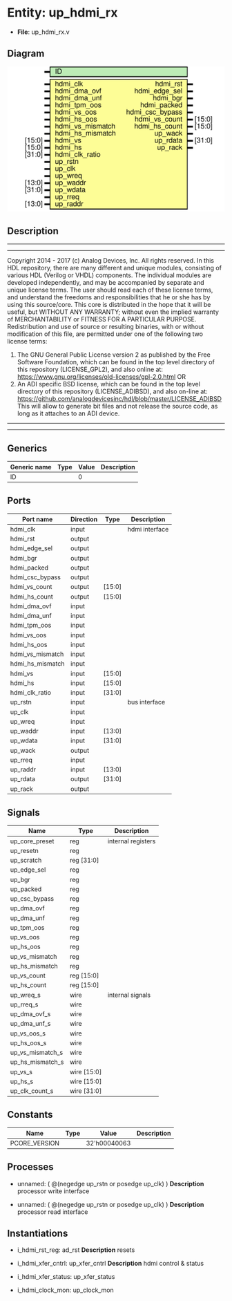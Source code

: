 # Entity: up_hdmi_rx

- **File**: up_hdmi_rx.v
## Diagram

![Diagram](up_hdmi_rx.svg "Diagram")
## Description

***************************************************************************
 ***************************************************************************
 Copyright 2014 - 2017 (c) Analog Devices, Inc. All rights reserved.
 In this HDL repository, there are many different and unique modules, consisting
 of various HDL (Verilog or VHDL) components. The individual modules are
 developed independently, and may be accompanied by separate and unique license
 terms.
 The user should read each of these license terms, and understand the
 freedoms and responsibilities that he or she has by using this source/core.
 This core is distributed in the hope that it will be useful, but WITHOUT ANY
 WARRANTY; without even the implied warranty of MERCHANTABILITY or FITNESS FOR
 A PARTICULAR PURPOSE.
 Redistribution and use of source or resulting binaries, with or without modification
 of this file, are permitted under one of the following two license terms:
   1. The GNU General Public License version 2 as published by the
      Free Software Foundation, which can be found in the top level directory
      of this repository (LICENSE_GPL2), and also online at:
      <https://www.gnu.org/licenses/old-licenses/gpl-2.0.html>
 OR
   2. An ADI specific BSD license, which can be found in the top level directory
      of this repository (LICENSE_ADIBSD), and also on-line at:
      https://github.com/analogdevicesinc/hdl/blob/master/LICENSE_ADIBSD
      This will allow to generate bit files and not release the source code,
      as long as it attaches to an ADI device.
 ***************************************************************************
 ***************************************************************************
 
## Generics

| Generic name | Type | Value | Description |
| ------------ | ---- | ----- | ----------- |
| ID           |      | 0     |             |
## Ports

| Port name        | Direction | Type   | Description    |
| ---------------- | --------- | ------ | -------------- |
| hdmi_clk         | input     |        | hdmi interface |
| hdmi_rst         | output    |        |                |
| hdmi_edge_sel    | output    |        |                |
| hdmi_bgr         | output    |        |                |
| hdmi_packed      | output    |        |                |
| hdmi_csc_bypass  | output    |        |                |
| hdmi_vs_count    | output    | [15:0] |                |
| hdmi_hs_count    | output    | [15:0] |                |
| hdmi_dma_ovf     | input     |        |                |
| hdmi_dma_unf     | input     |        |                |
| hdmi_tpm_oos     | input     |        |                |
| hdmi_vs_oos      | input     |        |                |
| hdmi_hs_oos      | input     |        |                |
| hdmi_vs_mismatch | input     |        |                |
| hdmi_hs_mismatch | input     |        |                |
| hdmi_vs          | input     | [15:0] |                |
| hdmi_hs          | input     | [15:0] |                |
| hdmi_clk_ratio   | input     | [31:0] |                |
| up_rstn          | input     |        | bus interface  |
| up_clk           | input     |        |                |
| up_wreq          | input     |        |                |
| up_waddr         | input     | [13:0] |                |
| up_wdata         | input     | [31:0] |                |
| up_wack          | output    |        |                |
| up_rreq          | input     |        |                |
| up_raddr         | input     | [13:0] |                |
| up_rdata         | output    | [31:0] |                |
| up_rack          | output    |        |                |
## Signals

| Name             | Type           | Description         |
| ---------------- | -------------- | ------------------- |
| up_core_preset   | reg            | internal registers  |
| up_resetn        | reg            |                     |
| up_scratch       | reg     [31:0] |                     |
| up_edge_sel      | reg            |                     |
| up_bgr           | reg            |                     |
| up_packed        | reg            |                     |
| up_csc_bypass    | reg            |                     |
| up_dma_ovf       | reg            |                     |
| up_dma_unf       | reg            |                     |
| up_tpm_oos       | reg            |                     |
| up_vs_oos        | reg            |                     |
| up_hs_oos        | reg            |                     |
| up_vs_mismatch   | reg            |                     |
| up_hs_mismatch   | reg            |                     |
| up_vs_count      | reg     [15:0] |                     |
| up_hs_count      | reg     [15:0] |                     |
| up_wreq_s        | wire           | internal signals    |
| up_rreq_s        | wire           |                     |
| up_dma_ovf_s     | wire           |                     |
| up_dma_unf_s     | wire           |                     |
| up_vs_oos_s      | wire           |                     |
| up_hs_oos_s      | wire           |                     |
| up_vs_mismatch_s | wire           |                     |
| up_hs_mismatch_s | wire           |                     |
| up_vs_s          | wire [15:0]    |                     |
| up_hs_s          | wire [15:0]    |                     |
| up_clk_count_s   | wire [31:0]    |                     |
## Constants

| Name          | Type | Value        | Description |
| ------------- | ---- | ------------ | ----------- |
| PCORE_VERSION |      | 32'h00040063 |             |
## Processes
- unnamed: ( @(negedge up_rstn or posedge up_clk) )
**Description**
processor write interface

- unnamed: ( @(negedge up_rstn or posedge up_clk) )
**Description**
processor read interface

## Instantiations

- i_hdmi_rst_reg: ad_rst
**Description**
resets

- i_hdmi_xfer_cntrl: up_xfer_cntrl
**Description**
hdmi control & status

- i_hdmi_xfer_status: up_xfer_status
- i_hdmi_clock_mon: up_clock_mon
